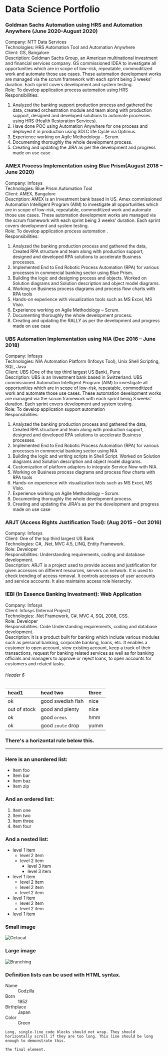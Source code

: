 # Data Science Portfolio
### Goldman Sachs Automation using HRS and Automation Anywhere (June 2020-August 2020)

Company: NTT Data Services</br>
Technologies: HRS Automation Tool and Automation Anywhere</br>
Client: GS, Bangalore</br>
Description:  Goldman Sachs Group, an American multinational investment and financial services company. GS commissioned IDEA to investigate all opportunities which are in scope of low-risk, repeatable, commoditized work and automate those use cases. These automation development works are managed via the scrum framework with each sprint being 3 weeks’ duration. Each sprint covers development and system testing.</br>
Role: To develop application process automation using HRS</br>
Responsibilities:</br><ol>
<li>Analyzed the banking support production process and gathered the data, created orchestration module and team along with production support, designed and developed solutions to automate processes using HRS (Health Restoration Services).</li>
<li>Have done POC using Automation Anywhere for one process and deployed it in production using SDLC life Cycle via Optimus.</li>
<li>Experience working on Agile Methodology – Scrum.</li>
<li>Documenting thoroughly the whole development process. </li>
<li>Creating and updating the JIRA as per the development and progress made on use case</li></ol>

### AMEX Process Implementation using Blue Prism(August 2018 – June 2020)
Company: Infosys</br>
Technologies: Blue Prism Automation Tool</br>
Client: AMEX, Bangalore</br>
Description:  AMEX is an Investment bank based in US. Amex commissioned Automation   Intelligent Program (AIM) to investigate all opportunities which are in scope of low-risk, repeatable, commoditized work and automate those use cases. These automation development works are managed via the scrum framework with each sprint being 3 weeks’ duration. Each sprint covers development and system testing.</br>
Role: To develop application process automation .</br>
Responsibilities:</br><ol>
<li>Analyzed the banking production process and gathered the data, Created RPA structure and     team along with production support, designed and developed RPA solutions to accelerate   Business processes.</li>
<li>Implemented End to End Robotic Process Automation (RPA) for various processes in commercial banking sector using Blue Prism.</li>
<li>Building the logic and designing process and objects. Worked on Solution diagrams and Solution description and object model diagrams.</li>
<li>Working on Business process diagrams and process flow charts with RPA tools</li>
<li>Hands-on experience with visualization tools such as MS Excel, MS Visio.</li>
<li>Experience working on Agile Methodology – Scrum.</li>
<li>Documenting thoroughly the whole development process.</li> 
<li>Creating and updating the RALLY as per the development and progress made on use case</li></ol>

### UBS Automation Implementation using NIA (Dec 2016 – June 2018)
Company: Infosys</br>
Technologies: NIA Automation Platform (Infosys Tool), Unix Shell Scripting, SQL, Java</br>
Client: UBS (One of the top third largest US Bank), Pune</br>
Description:  UBS is an Investment bank based in Switzerland. UBS commissioned Automation   Intelligent Program (AIM) to investigate all opportunities which are in scope of low-risk, repeatable, commoditized work and automate those use cases. These automation development works are managed via the scrum framework with each sprint being 3 weeks’ duration. Each sprint covers development and system testing.</br>
Role: To develop application support automation</br>
Responsibilities:</br><ol>
<li>Analyzed the banking production process and gathered the data, Created RPA structure and     team along with production support, designed and developed RPA solutions to accelerate   Business processes.</li>
<li>Implemented End to End Robotic Process Automation (RPA) for various processes in commercial banking sector using NIA</li>
<li>Building the logic and writing scripts in Shell Script. Worked on Solution diagrams and Solution description and object model diagrams.</li>
<li>Customization of platform adapters to integrate Service Now with NIA.</li>
<li>Working on Business process diagrams and process flow charts with RPA tools</li>
<li>Hands-on experience with visualization tools such as MS Excel, MS Visio.</li>
<li>Experience working on Agile Methodology – Scrum.</li>
<li>Documenting thoroughly the whole development process. </li>
<li>Creating and updating the JIRA's as per the development and progress made on use case</li></ol>

### ARJT (Access Rights Justification Tool): (Aug 2015 – Oct 2016)
Company: Infosys</br>
Client: One of the top third largest US Bank</br>
Technologies: C#, .Net, MVC 4.5, LINQ, Entity Framework.</br>
Role: Developer</br>
Responsibilities: Understanding requirements, coding and database development.</br>
Description:  ARJT is a project used to provide access and justification for given accesses on different resources, servers on network. It is used to check trending of access removal. It controls accesses of user accounts and service accounts. It also maintains access role hierarchy.

### IEBI (In Essence Banking Investment): Web Application

Company: Infosys</br>
Client: Infosys (Internal Project)</br>
Technologies: .Net Framework, C#, MVC 4, SQL 2008, CSS.</br>
Role: Developer</br>
Responsibilities: Code Understanding requirements, coding and database development.</br>
Description:  It is a product built for banking which include various modules such as personal banking, corporate banking, loans, etc. It enables a customer to open account, view existing account, keep a track of their transactions, request for banking related services as well as for banking officials and managers to approve or reject loans, to open accounts for customers and related tasks.

###### Header 6

| head1        | head two          | three |
|:-------------|:------------------|:------|
| ok           | good swedish fish | nice  |
| out of stock | good and plenty   | nice  |
| ok           | good `oreos`      | hmm   |
| ok           | good `zoute` drop | yumm  |

### There's a horizontal rule below this.

* * *

### Here is an unordered list:

*   Item foo
*   Item bar
*   Item baz
*   Item zip

### And an ordered list:

1.  Item one
1.  Item two
1.  Item three
1.  Item four

### And a nested list:

- level 1 item
  - level 2 item
  - level 2 item
    - level 3 item
    - level 3 item
- level 1 item
  - level 2 item
  - level 2 item
  - level 2 item
- level 1 item
  - level 2 item
  - level 2 item
- level 1 item

### Small image

![Octocat](https://github.githubassets.com/images/icons/emoji/octocat.png)

### Large image

![Branching](https://guides.github.com/activities/hello-world/branching.png)


### Definition lists can be used with HTML syntax.

<dl>
<dt>Name</dt>
<dd>Godzilla</dd>
<dt>Born</dt>
<dd>1952</dd>
<dt>Birthplace</dt>
<dd>Japan</dd>
<dt>Color</dt>
<dd>Green</dd>
</dl>

```
Long, single-line code blocks should not wrap. They should horizontally scroll if they are too long. This line should be long enough to demonstrate this.
```

```
The final element.
```
